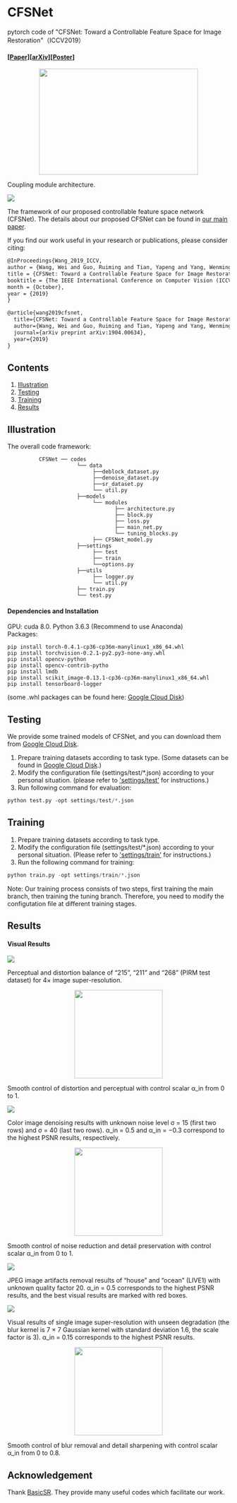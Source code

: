 # CFSNet
pytorch code of "CFSNet: Toward a Controllable Feature Space for Image Restoration"（ICCV2019）

#### [[Paper](http://openaccess.thecvf.com/content_ICCV_2019/papers/Wang_CFSNet_Toward_a_Controllable_Feature_Space_for_Image_Restoration_ICCV_2019_paper.pdf)][[arXiv](https://arxiv.org/abs/1904.00634)][[Poster](https://github.com/qibao77/CFSNet/blob/master/CFSNet_poster.pdf)]

<div align=center><img width="360" height="240" src="https://github.com/qibao77/CFSNet/blob/master/figs/coupling_module.png"/></div>

Coupling module architecture.

![](figs/framework.png)

The framework of our proposed controllable feature space network (CFSNet). The details about our proposed CFSNet can be found in [our main paper](https://arxiv.org/abs/1904.00634).

If you find our work useful in your research or publications, please consider citing:

```latex
@InProceedings{Wang_2019_ICCV,
author = {Wang, Wei and Guo, Ruiming and Tian, Yapeng and Yang, Wenming},
title = {CFSNet: Toward a Controllable Feature Space for Image Restoration},
booktitle = {The IEEE International Conference on Computer Vision (ICCV)},
month = {October},
year = {2019}
}

@article{wang2019cfsnet,
  title={CFSNet: Toward a Controllable Feature Space for Image Restoration},
  author={Wang, Wei and Guo, Ruiming and Tian, Yapeng and Yang, Wenming},
  journal={arXiv preprint arXiv:1904.00634},
  year={2019}
}
```

## Contents
1. [Illustration](#illustration)
2. [Testing](#testing)
3. [Training](#training)
4. [Results](#results)

## Illustration

The overall code framework:
```
          CFSNet ── codes
                      └── data
                           ├──deblock_dataset.py
                           ├──denoise_dataset.py
                           ├──sr_dataset.py
                           └── util.py
                      ├──models
                           └── modules
                                  ├── architecture.py
                                  ├── block.py
                                  ├── loss.py
                                  ├── main_net.py
                                  └── tuning_blocks.py
                           ├── CFSNet_model.py
                      ├──settings
                           ├── test
                           ├── train
                           └──options.py
                      ├──utils
                           ├── logger.py
                           └── util.py
                      ├── train.py
                      └── test.py
```                
#### Dependencies and Installation

GPU: cuda 8.0.
Python 3.6.3 (Recommend to use Anaconda)  
Packages: 
```
pip install torch-0.4.1-cp36-cp36m-manylinux1_x86_64.whl
pip install torchvision-0.2.1-py2.py3-none-any.whl
pip install opencv-python
pip install opencv-contrib-pytho
pip install lmdb
pip install scikit_image-0.13.1-cp36-cp36m-manylinux1_x86_64.whl
pip install tensorboard-logger
```
(some .whl packages can be found here: [Google Cloud Disk](https://drive.google.com/drive/folders/1uYOMtNC_xYw9OGuaAs3COAg3fUURdSbH?usp=sharing))

## Testing

We provide some trained models of CFSNet, and you can download them from [Google Cloud Disk](https://drive.google.com/drive/folders/12O5FDgZ99jdbyeyLeAgiM-4ygsoAeq0l?usp=sharing). 
1. Prepare training datasets according to task type. (Some datasets can be found in [Google Cloud Disk](https://drive.google.com/open?id=1C0VjWZr2dVQsPyN9jXzGxR-Y0iR9oX0A).)
2. Modify the configuration file (settings/test/*.json) according to your personal situation. (please refer to ['settings/test'](settings/test) for instructions.)
3. Run following command for evaluation: 
```python
python test.py -opt settings/test/*.json 
```

## Training

1. Prepare training datasets according to task type.
2. Modify the configuration file (settings/test/*.json) according to your personal situation. (Please refer to ['settings/train'](settings/train) for instructions.)
3. Run the following command for training:
```python
python train.py -opt settings/train/*.json
```
Note: Our training process consists of two steps, first training the main branch, then training the tuning branch. Therefore, you need to modify the configutation file at different training stages.

## Results

#### Visual Results

![](figs/sr_compare.png)

Perceptual and distortion balance of “215”, “211” and “268” (PIRM test dataset) for 4× image super-resolution.

<div align=center><img width="200" height="200" src="https://github.com/qibao77/CFSNet/blob/master/figs/sr_crop.gif"/></div>

Smooth control of distortion and perceptual with control scalar α_in from 0 to 1.

![](figs/color_noise40.png)

Color image denoising results with unknown noise level σ = 15 (first two rows) and σ = 40 (last two rows). α_in = 0.5 and α_in = −0.3 correspond to the highest PSNR results, respectively.

<div align=center><img width="200" height="200" src="https://github.com/qibao77/CFSNet/blob/master/figs/denoise_color_flower_crop.gif"/></div>

Smooth control of noise reduction and detail preservation with control scalar α_in from 0 to 1.

![](figs/jpeg_20.png)

JPEG image artifacts removal results of “house” and “ocean” (LIVE1) with unknown quality factor 20. α_in = 0.5 corresponds to the highest PSNR results, and the best visual results are marked with red boxes.

![](figs/blur_BD16.png)

Visual results of single image super-resolution with unseen degradation (the blur kernel is 7 × 7 Gaussian kernel with standard deviation 1.6, the scale factor is 3). α_in = 0.15 corresponds to the highest PSNR results.

<div align=center><img width="200" height="200" src="https://github.com/qibao77/CFSNet/blob/master/figs/deblur_tiger_crop.gif"/></div>

Smooth control of blur removal and detail sharpening with control scalar α_in from 0 to 0.8.

## Acknowledgement
Thank [BasicSR](https://github.com/xinntao/BasicSR). They provide many useful codes which facilitate our work.
